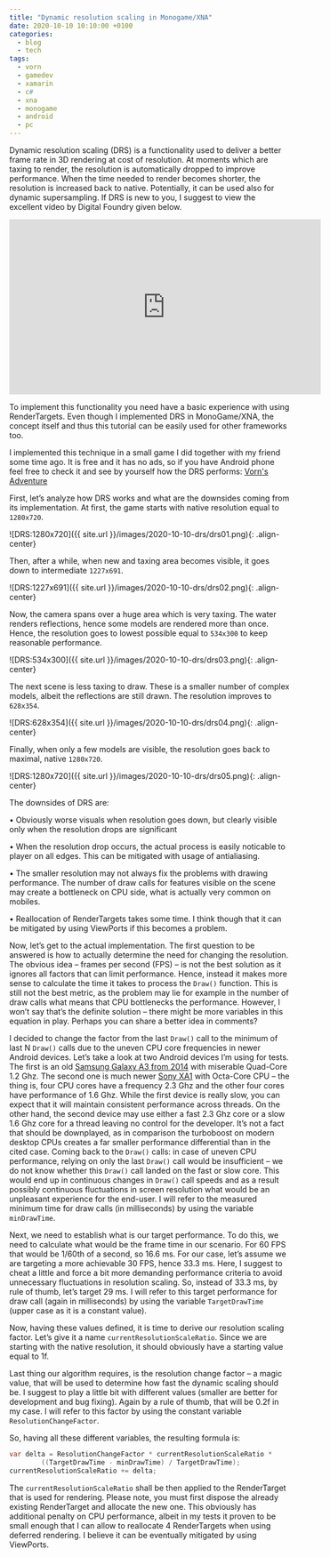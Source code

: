 ```yaml
---
title: "Dynamic resolution scaling in Monogame/XNA"
date: 2020-10-10 10:10:00 +0100
categories:
  - blog
  - tech
tags:
  - vorn
  - gamedev
  - xamarin
  - c#
  - xna
  - monogame
  - android
  - pc
---
```


Dynamic resolution scaling (DRS) is a functionality used to deliver a better frame rate in 3D rendering at cost of resolution. At moments which are taxing to render, the resolution is automatically dropped to improve performance. When the time needed to render becomes shorter, the resolution is increased back to native. Potentially, it can be used also for dynamic supersampling. If DRS is new to you, I suggest to view the excellent video by Digital Foundry given below.

<iframe src="https://www.youtube.com/embed/180nuQJccTA" width="560" height="315" frameborder="0"> </iframe>

To implement this functionality you need have a basic experience with using RenderTargets. Even though I implemented DRS in MonoGame/XNA, the concept itself and thus this tutorial can be easily used for other frameworks too.


I implemented this technique in a small game I did together with my friend some time ago. It is free and it has no ads, so if you have Android phone feel free to check it and see by yourself how the DRS performs: [Vorn's Adventure](https://play.google.com/store/apps/details?id=com.konradzaba.VornsAdventure)

First, let’s analyze how DRS works and what are the downsides coming from its implementation.
At first, the game starts with native resolution equal to `1280x720`.

![DRS:1280x720]({{ site.url }}/images/2020-10-10-drs/drs01.png){: .align-center}

Then, after a while, when new and taxing area becomes visible, it goes down to intermediate `1227x691`.

![DRS:1227x691]({{ site.url }}/images/2020-10-10-drs/drs02.png){: .align-center}

Now, the camera spans over a huge area which is very taxing. The water renders reflections, hence some models are rendered more than once. Hence, the resolution goes to lowest possible equal to `534x300` to keep reasonable performance.

![DRS:534x300]({{ site.url }}/images/2020-10-10-drs/drs03.png){: .align-center}

The next scene is less taxing to draw. These is a smaller number of complex models, albeit the reflections are still drawn. The resolution improves to `628x354`.

![DRS:628x354]({{ site.url }}/images/2020-10-10-drs/drs04.png){: .align-center}

Finally, when only a few models are visible, the resolution goes back to maximal, native `1280x720`.

![DRS:1280x720]({{ site.url }}/images/2020-10-10-drs/drs05.png){: .align-center}

The downsides of DRS are:

•	Obviously worse visuals when resolution goes down, but clearly visible only when the resolution drops are significant

•	When the resolution drop occurs, the actual process is easily noticable to player on all edges. This can be mitigated with usage of antialiasing.

•	The smaller resolution may not always fix the problems with drawing performance. The number of draw calls for features visible on the scene may create a bottleneck on CPU side, what is actually very common on mobiles.

•	Reallocation of RenderTargets takes some time. I think though that it can be mitigated by using ViewPorts if this becomes a problem.

Now, let’s get to the actual implementation. The first question to be answered is how to actually determine the need for changing the resolution. The obvious idea – frames per second (FPS) – is not the best solution as it ignores all factors that can limit performance. Hence, instead it makes more sense to calculate the time it takes to process the `Draw()` function. This is still not the best metric, as the problem may lie for example in the number of draw calls what means that CPU bottlenecks the performance. However, I won’t say that’s the definite solution – there might be more variables in this equation in play. Perhaps you can share a better idea in comments? 

I decided to change the factor from the last `Draw()` call to the minimum of last N `Draw()` calls due to the uneven CPU core frequencies in newer Android devices. Let’s take a look at two Android devices I’m using for tests. The first is an old [Samsung Galaxy A3 from 2014](https://www.gsmarena.com/samsung_galaxy_a3-6762.php) with miserable Quad-Core 1.2 Ghz. The second one is much newer [Sony XA1](https://www.gsmarena.com/sony_xperia_xa1-8596.php#g3121) with Octa-Core CPU – the thing is, four CPU cores have a frequency 2.3 Ghz and the other four cores have performance of 1.6 Ghz. While the first device is really slow, you can expect that it will maintain consistent performance across threads. On the other hand, the second device may use either a fast 2.3 Ghz core or a slow 1.6 Ghz core for a thread leaving no control for the developer. It’s not a fact that should be downplayed, as in comparison the turboboost on modern desktop CPUs creates a far smaller performance differential than in the cited case. Coming back to the `Draw()` calls: in case of uneven CPU performance, relying on only the last `Draw()` call would be insufficient – we do not know whether this `Draw()` call landed on the fast or slow core. This would end up in continuous changes in `Draw()` call speeds and as a result possibly continuous fluctuations in screen resolution what would be an unpleasant experience for the end-user. I will refer to the measured minimum time for draw calls (in milliseconds) by using the variable `minDrawTime`.

Next, we need to establish what is our target performance. To do this, we need to calculate what would be the frame time in our scenario. For 60 FPS that would be 1/60th of a second, so 16.6 ms. For our case, let’s assume we are targeting a more achievable 30 FPS, hence 33.3 ms. Here, I suggest to cheat a little and force a bit more demanding performance criteria to avoid unnecessary fluctuations in resolution scaling. So, instead of 33.3 ms, by rule of thumb, let’s target 29 ms. I will refer to this target performance for draw call (again in milliseconds) by using the variable `TargetDrawTime` (upper case as it is a constant value).

Now, having these values defined, it is time to derive our resolution scaling factor. Let’s give it a name `currentResolutionScaleRatio`. Since we are starting with the native resolution, it should obviously have a starting value equal to 1f.

Last thing our algorithm requires, is the resolution change factor – a magic value, that will be used to determine how fast the dynamic scaling should be. I suggest to play a little bit with different values (smaller are better for development and bug fixing). Again by a rule of thumb, that will be 0.2f in my case. I will refer to this factor by using the constant variable `ResolutionChangeFactor`.

So, having all these different variables, the resulting formula is:

```c#
var delta = ResolutionChangeFactor * currentResolutionScaleRatio * 
		((TargetDrawTime - minDrawTime) / TargetDrawTime);
currentResolutionScaleRatio += delta;
```

The `currentResolutionScaleRatio` shall be then applied to the RenderTarget that is used for rendering. Please note, you must first dispose the already existing RenderTarget and allocate the new one. This obviously has additional penalty on CPU performance, albeit in my tests it proven to be small enough that I can allow to reallocate 4 RenderTargets when using deferred rendering. I believe it can be eventually mitigated by using ViewPorts.

